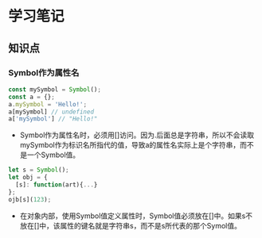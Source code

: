 # 学习笔记

## 知识点
### Symbol作为属性名
```JavaScript
const mySymbol = Symbol();
const a = {};
a.mySymbol = 'Hello!';
a[mySymbol] // undefined
a['mySymbol'] // "Hello!"
```
- Symbol作为属性名时，必须用[]访问。因为.后面总是字符串，所以不会读取mySymbol作为标识名所指代的值，导致a的属性名实际上是个字符串，而不是一个Symbol值。

```JavaScript
let s = Symbol();
let obj = {
  [s]: function(art){...}
};
ojb[s](123);
```
- 在对象内部，使用Symbol值定义属性时，Symbol值必须放在[]中。如果s不放在[]中，该属性的键名就是字符串s，而不是s所代表的那个Symol值。

